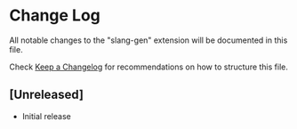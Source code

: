 # Change Log

All notable changes to the "slang-gen" extension will be documented in this file.

Check [Keep a Changelog](http://keepachangelog.com/) for recommendations on how to structure this file.

## [Unreleased]

- Initial release